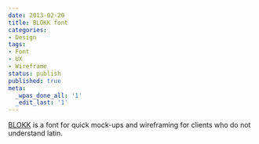 ```yaml
---
date: 2013-02-20
title: BLOKK font
categories:
- Design
tags:
- Font
- UX
- Wireframe
status: publish
published: true
meta:
  _wpas_done_all: '1'
  _edit_last: '1'
---
```

<a href="https://blokkfont.com/">BLOKK</a> is a font for quick mock-ups and wireframing for clients who do not understand latin.
